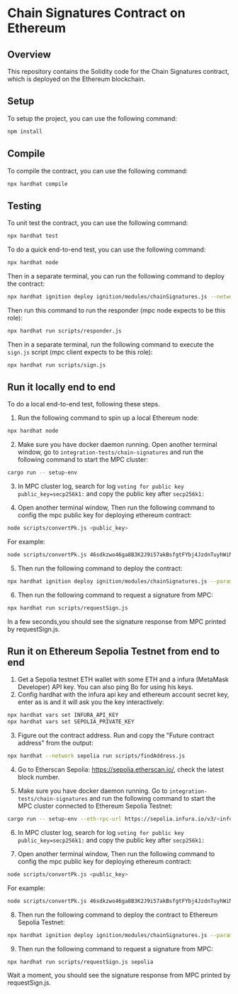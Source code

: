 # Chain Signatures Contract on Ethereum

## Overview

This repository contains the Solidity code for the Chain Signatures contract, which is deployed on the Ethereum blockchain.

## Setup

To setup the project, you can use the following command:

```bash
npm install
```

## Compile

To compile the contract, you can use the following command:

```bash
npx hardhat compile
```

## Testing

To unit test the contract, you can use the following command:

```bash
npx hardhat test
```

To do a quick end-to-end test, you can use the following command:
```bash
npx hardhat node
```

Then in a separate terminal, you can run the following command to deploy the contract:
```bash
npx hardhat ignition deploy ignition/modules/chainSignatures.js --network localhost
```

Then run this command to run the responder (mpc node expects to be this role):

```bash
npx hardhat run scripts/responder.js
```

Then in a separate terminal, run the following command to execute the `sign.js` script (mpc client expects to be this role):
```bash
npx hardhat run scripts/sign.js
```

## Run it locally end to end

To do a local end-to-end test, following these steps.

1. Run the following command to spin up a local Ethereum node:
```bash
npx hardhat node
```

2. Make sure you have docker daemon running. Open another terminal window, go to `integration-tests/chain-signatures` and run the following command to start the MPC cluster:
```bash
cargo run -- setup-env
```

3. In MPC cluster log, search for log `voting for public key public_key=secp256k1:` and copy the public key after `secp256k1:`

4. Open another terminal window, Then run the following command to config the mpc public key for deploying ethereum contract:
```bash
node scripts/convertPk.js <public_key>
```
For example:
```bash
node scripts/convertPk.js 46sdkzwo46ga8B3K2J9i57akBsfgtFYbj4JzdnTuyhWiNaorz96qkExE3ei7djX25bzV6rmLJ435FJMpAYUs9JRg
```

5. Then run the following command to deploy the contract:
```bash
npx hardhat ignition deploy ignition/modules/chainSignatures.js --parameters ignition/params.json --network localhost
```

6. Then run the following command to request a signature from MPC:
```bash
npx hardhat run scripts/requestSign.js
```

In a few seconds,you should see the signature response from MPC printed by requestSign.js.

## Run it on Ethereum Sepolia Testnet from end to end
1. Get a Sepolia testnet ETH wallet with some ETH and a infura (MetaMask Developer) API key. You can also ping Bo for using his keys.
2. Config hardhat with the infura api key and ethereum account secret key, enter as is and it will ask you the key interactively:
```bash
npx hardhat vars set INFURA_API_KEY
npx hardhat vars set SEPOLIA_PRIVATE_KEY
```
3. Figure out the contract address. Run and copy the "Future contract address" from the output:
```bash
npx hardhat --network sepolia run scripts/findAddress.js
```

4. Go to Etherscan Sepolia: https://sepolia.etherscan.io/, check the latest block number.

5. Make sure you have docker daemon running. Go to `integration-tests/chain-signatures` and run the following command to start the MPC cluster connected to Ethereum Sepolia Testnet:
```bash
cargo run -- setup-env --eth-rpc-url https://sepolia.infura.io/v3/<infura-api-key> --eth-account-sk <eth-account-secret-key-without-0x-prefix> --eth-contract-address <future-contract-address> --eth-start-block-height <latest-block-number>
```

6. In MPC cluster log, search for log `voting for public key public_key=secp256k1:` and copy the public key after `secp256k1:`

7. Open another terminal window, Then run the following command to config the mpc public key for deploying ethereum contract:
```bash
node scripts/convertPk.js <public_key>
```
For example:
```bash
node scripts/convertPk.js 46sdkzwo46ga8B3K2J9i57akBsfgtFYbj4JzdnTuyhWiNaorz96qkExE3ei7djX25bzV6rmLJ435FJMpAYUs9JRg
```

8. Then run the following command to deploy the contract to Ethereum Sepolia Testnet:
```bash
npx hardhat ignition deploy ignition/modules/chainSignatures.js --parameters ignition/params.json --network sepolia
```

9. Then run the following command to request a signature from MPC:
```bash
npx hardhat run scripts/requestSign.js sepolia
```

Wait a moment, you should see the signature response from MPC printed by requestSign.js.